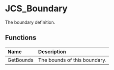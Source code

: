 # JCS_Boundary

The boundary definition.

## Functions

| Name      | Description                  |
|:----------|:-----------------------------|
| GetBounds | The bounds of this boundary. |
